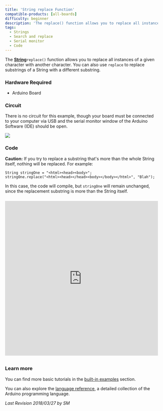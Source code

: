 ```yaml
---
title: 'String replace Function'
compatible-products: [all-boards]
difficulty: beginner
description: 'The replace() function allows you to replace all instances of a given character in a string with another character.'
tags: 
  - Strings
  - Search and replace
  - Serial monitor
  - Code
---
```


The [**String**](https://www.arduino.cc/en/Reference/StringObject)`replace()` function allows you to replace all instances of a given character with another character. You can also use `replace` to replace substrings of a String with a different substring.

### Hardware Required

- Arduino Board

### Circuit

There is no circuit for this example, though your board must be connected to your computer via USB and the serial monitor window of the Arduino Software (IDE) should be open.

![](assets/circuit.png)


### Code

**Caution:**
If you try to replace a substring that's more than the whole String itself, nothing will be replaced.  For example:

```arduino
String stringOne = "<html><head><body>";
stringOne.replace("<html><head></head><body></body></html>", "Blah");
```

In this case, the code will compile, but `stringOne` will remain unchanged, since the replacement substring is more than the String itself.

<iframe src='https://create.arduino.cc/example/builtin/08.Strings%5CStringReplace/StringReplace/preview?embed&snippet' style='height:510px;width:100%;margin:10px 0' frameborder='0'></iframe>

### Learn more

You can find more basic tutorials in the [built-in examples](/built-in-examples) section.

You can also explore the [language reference](https://www.arduino.cc/reference/en/), a detailed collection of the Arduino programming language.

*Last Revision 2018/03/27 by SM*
